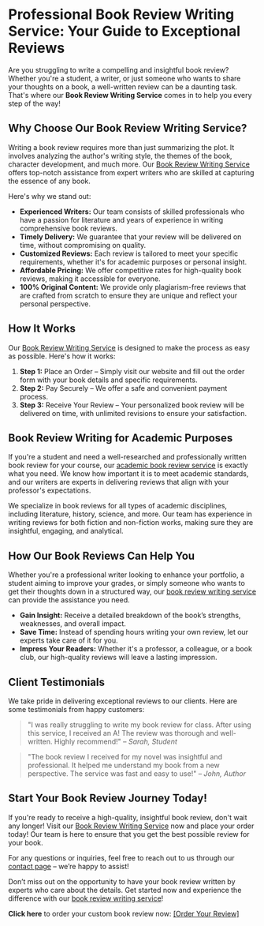 # Professional Book Review Writing Service: Your Guide to Exceptional Reviews

Are you struggling to write a compelling and insightful book review? Whether you're a student, a writer, or just someone who wants to share your thoughts on a book, a well-written review can be a daunting task. That's where our **Book Review Writing Service** comes in to help you every step of the way!

## Why Choose Our Book Review Writing Service?

Writing a book review requires more than just summarizing the plot. It involves analyzing the author's writing style, the themes of the book, character development, and much more. Our [Book Review Writing Service](https://tinyurl.com/topessay?keyword=book+review+writing+service) offers top-notch assistance from expert writers who are skilled at capturing the essence of any book.

Here's why we stand out:

- **Experienced Writers:** Our team consists of skilled professionals who have a passion for literature and years of experience in writing comprehensive book reviews.
- **Timely Delivery:** We guarantee that your review will be delivered on time, without compromising on quality.
- **Customized Reviews:** Each review is tailored to meet your specific requirements, whether it's for academic purposes or personal insight.
- **Affordable Pricing:** We offer competitive rates for high-quality book reviews, making it accessible for everyone.
- **100% Original Content:** We provide only plagiarism-free reviews that are crafted from scratch to ensure they are unique and reflect your personal perspective.

## How It Works

Our [Book Review Writing Service](https://tinyurl.com/topessay?keyword=book+review+writing+service) is designed to make the process as easy as possible. Here's how it works:

1. **Step 1:** Place an Order – Simply visit our website and fill out the order form with your book details and specific requirements.
2. **Step 2:** Pay Securely – We offer a safe and convenient payment process.
3. **Step 3:** Receive Your Review – Your personalized book review will be delivered on time, with unlimited revisions to ensure your satisfaction.

## Book Review Writing for Academic Purposes

If you're a student and need a well-researched and professionally written book review for your course, our [academic book review service](https://tinyurl.com/topessay?keyword=book+review+writing+service) is exactly what you need. We know how important it is to meet academic standards, and our writers are experts in delivering reviews that align with your professor's expectations.

We specialize in book reviews for all types of academic disciplines, including literature, history, science, and more. Our team has experience in writing reviews for both fiction and non-fiction works, making sure they are insightful, engaging, and analytical.

## How Our Book Reviews Can Help You

Whether you're a professional writer looking to enhance your portfolio, a student aiming to improve your grades, or simply someone who wants to get their thoughts down in a structured way, our [book review writing service](https://tinyurl.com/topessay?keyword=book+review+writing+service) can provide the assistance you need.

- **Gain Insight:** Receive a detailed breakdown of the book’s strengths, weaknesses, and overall impact.
- **Save Time:** Instead of spending hours writing your own review, let our experts take care of it for you.
- **Impress Your Readers:** Whether it's a professor, a colleague, or a book club, our high-quality reviews will leave a lasting impression.

## Client Testimonials

We take pride in delivering exceptional reviews to our clients. Here are some testimonials from happy customers:

> "I was really struggling to write my book review for class. After using this service, I received an A! The review was thorough and well-written. Highly recommend!" – _Sarah, Student_

> "The book review I received for my novel was insightful and professional. It helped me understand my book from a new perspective. The service was fast and easy to use!" – _John, Author_

## Start Your Book Review Journey Today!

If you're ready to receive a high-quality, insightful book review, don't wait any longer! Visit our [Book Review Writing Service](https://tinyurl.com/topessay?keyword=book+review+writing+service) now and place your order today! Our team is here to ensure that you get the best possible review for your book.

For any questions or inquiries, feel free to reach out to us through our [contact page](https://tinyurl.com/topessay?keyword=book+review+writing+service) – we’re happy to assist!

Don’t miss out on the opportunity to have your book review written by experts who care about the details. Get started now and experience the difference with our [book review writing service](https://tinyurl.com/topessay?keyword=book+review+writing+service)!

**Click here** to order your custom book review now: [[Order Your Review]](https://tinyurl.com/topessay?keyword=book+review+writing+service)
